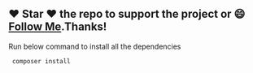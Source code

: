
## :heart: Star :heart: the repo to support the project or :smile:[Follow Me](https://github.com/harsh6768).Thanks!

Run below command to install all the dependencies

     composer install
